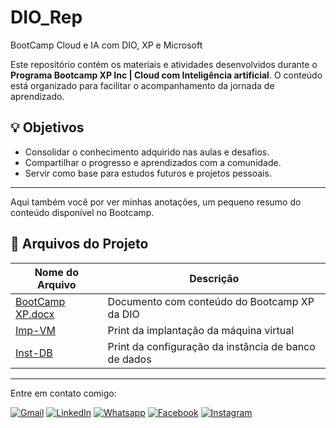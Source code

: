 # DIO_Rep
BootCamp Cloud e IA com DIO, XP e Microsoft

Este repositório contém os materiais e atividades desenvolvidos durante o **Programa Bootcamp XP Inc | Cloud com Inteligência artificial**. O conteúdo está organizado para facilitar o acompanhamento da jornada de aprendizado.

## 💡 Objetivos

- Consolidar o conhecimento adquirido nas aulas e desafios.
- Compartilhar o progresso e aprendizados com a comunidade.
- Servir como base para estudos futuros e projetos pessoais.

---

Aqui também você por ver minhas anotações, um pequeno resumo do conteúdo disponível no Bootcamp.
## 📁 Arquivos do Projeto

| Nome do Arquivo        | Descrição                                 |
|------------------------|-------------------------------------------|
| [BootCamp XP.docx](BootCamp%20XP.docx) | Documento com conteúdo do Bootcamp XP da DIO |
| [Imp-VM](images/VM-Imp.jpg)|Print da implantação da máquina virtual|
| [Inst-DB](images/Inst-DB.jpg)|Print da configuração da instância de banco de dados|

---

Entre em contato comigo:

[![Gmail](https://img.shields.io/badge/-Gmail-FF0000?style=flat-square&labelColor=FF0000&logo=gmail&logoColor=white)](mailto:maradoamaralesilva@gmail.com)
[![LinkedIn](https://img.shields.io/badge/-Linkedin-0e76a8?style=flat-square&logo=Linkedin&logoColor=white)](https://www.linkedin.com/in/mara-amaral-304669310)
[![Whatsapp](https://img.shields.io/badge/-WhatsApp-25d366?style=flat-square&labelColor=25d366&logo=whatsapp&logoColor=white)](https://wa.me/5549999767928)
[![Facebook](https://img.shields.io/badge/-Facebook-3b5998?style=flat-square&labelColor=3b5998&logo=facebook&logoColor=white)](https://www.facebook.com/mara.amaral.3538039)
[![Instagram](https://img.shields.io/badge/-Instagram-DF0174?style=flat-square&labelColor=DF0174&logo=instagram&logoColor=white)](https://www.instagram.com/isto.eh.mara/)
